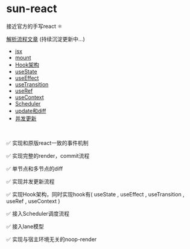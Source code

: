 # sun-react

接近官方的手写react ⚛️

[解析流程文章](./article/) (持续沉淀更新中...)

- [jsx](./article/jsx.md)
- [mount](./article/mount.md)
- [Hook架构](./article/Hook-infra.md)
- [useState](./article/useState.md)
- [useEffect](./article/useEffect.md)
- [useTransition](./article/useTransition.md)
- [useRef](./article/useRef.md)
- [useContext](./article/useContext.md)
- [Scheduler](./article/Scheduler.md)
- [update和diff](./article/update_diff.md)
- [并发更新](./article/concurrent.md) 

<br>

✅ 实现和原版react一致的事件机制

✅ 实现完整的render，commit流程

✅ 单节点和多节点的diff

✅ 实现并发更新流程

✅ 实现Hook架构，同时实现hook有( useState , useEffect , useTransition , useRef , useContext )

✅ 接入Scheduler调度流程

✅ 接入lane模型

✅ 实现与宿主环境无关的noop-render